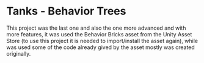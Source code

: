 # Tanks - Behavior Trees

This project was the last one and also the one more advanced and with more features, it was used the Behavior Bricks asset from the Unity Asset Store (to use this project it is needed to import/install the asset again), while was used some of the code already gived by the asset mostly was created originally.
